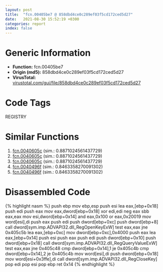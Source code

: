 ```yaml
---
layout: post
title:  "fcn.00405be7 @ 858dbd4ce0c289ef03f5cd172ced5d27"
date:   2021-08-30 15:52:19 +0300
categories: report
index: false
---
```


# Generic Information
- **Function:** fcn.00405be7
- **Origin (md5):** 858dbd4ce0c289ef03f5cd172ced5d27
- **VirusTotal:** [virustotal.com/gui/file/858dbd4ce0c289ef03f5cd172ced5d27][virustotal_ref]

# Code Tags
<span class="tag" id="REGISTRY">REGISTRY</span>


# Similar Functions

1. [fcn.0040605c][similar_1_ref] (sim.: 0.8871024561437729)
2. [fcn.0040605c][similar_2_ref] (sim.: 0.8871024561437729)
3. [fcn.0040605c][similar_3_ref] (sim.: 0.8871024561437729)
4. [fcn.0040496f][similar_4_ref] (sim.: 0.8463358270091302)
5. [fcn.0040496f][similar_5_ref] (sim.: 0.8463358270091302)


# Disassembled Code

{% highlight nasm %}
push ebp
mov ebp,esp
push esi
lea eax,[ebp+0x18]
push edi
push eax
mov eax,dword[ebp+0x18]
xor edi,edi
neg eax
sbb eax,eax
mov esi,dword[ebp+0x14]
and eax,0x100
or eax,0x20019
mov word[esi],di
push eax
push edi
push dword[ebp+0xc]
push dword[ebp+8]
call dword[sym.imp.ADVAPI32.dll_RegOpenKeyExW]
test eax,eax
jne 0x405c5b
lea eax,[ebp+0xc]
mov dword[ebp+0xc],0x4000
push eax
lea eax,[ebp+0x14]
push esi
push eax
push edi
push dword[ebp+0x10]
push dword[ebp+0x18]
call dword[sym.imp.ADVAPI32.dll_RegQueryValueExW]
test eax,eax
jne 0x405c48
cmp dword[ebp+0x14],1
je 0x405c4b
cmp dword[ebp+0x14],2
je 0x405c4b
mov word[esi],di
push dword[ebp+0x18]
mov word[esi+0x3ffe],di
call dword[sym.imp.ADVAPI32.dll_RegCloseKey]
pop edi
pop esi
pop ebp
ret 0x14
{% endhighlight %}


[similar_1_ref]: /report/fcn.0040605c@e7582fc3dadb394a1457ab7e7fbbe9a7
[similar_2_ref]: /report/fcn.0040605c@8f8b2c5d43e03af62d4bc097b3275f12
[similar_3_ref]: /report/fcn.0040605c@6c8b5339bada4cbd03f0f446da640707
[similar_4_ref]: /report/fcn.0040496f@13ef005ca8ff2306b83fd3ae03f29104
[similar_5_ref]: /report/fcn.0040496f@5eead96f991d1eaa139e848643009945
[virustotal_ref]: https://www.virustotal.com/gui/file/858dbd4ce0c289ef03f5cd172ced5d27